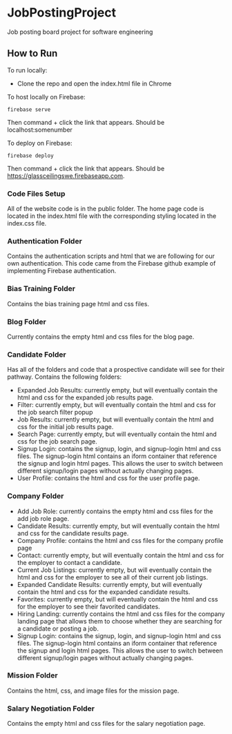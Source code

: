 # JobPostingProject
Job posting board project for software engineering

## How to Run
To run locally:
- Clone the repo and open the index.html file in Chrome

To host locally on Firebase:
```
firebase serve
```
Then command + click the link that appears. Should be localhost:somenumber

To deploy on Firebase:
```
firebase deploy
```
Then command + click the link that appears. Should be https://glassceilingswe.firebaseapp.com.

### Code Files Setup
All of the website code is in the public folder. The home page code is located in the index.html file with the corresponding styling located in the index.css file.

### Authentication Folder
Contains the authentication scripts and html that we are following for our own authentication. This code came from the Firebase github example of implementing Firebase authentication.

### Bias Training Folder 
Contains the bias training page html and css files. 

### Blog Folder
Currently contains the empty html and css files for the blog page. 

### Candidate Folder
Has all of the folders and code that a prospective candidate will see for their pathway. Contains the following folders:
- Expanded Job Results: currently empty, but will eventually contain the html and css for the expanded job results page.
- Filter: currently empty, but will eventually contain the html and css for the job search filter popup
- Job Results: currently empty, but will eventually contain the html and css for the initial job results page.
- Search Page: currently empty, but will eventually contain the html and css for the job search page.
- Signup Login: contains the signup, login, and signup-login html and css files. The signup-login html contains an iform container that reference the signup and login html pages. This allows the user to switch between different signup/login pages without actually changing pages.
- User Profile: contains the html and css for the user profile page. 

### Company Folder
- Add Job Role: currently contains the empty html and css files for the add job role page.
- Candidate Results: currently empty, but will eventually contain the html and css for the candidate results page.
- Company Profile: contains the html and css files for the company profile page
- Contact: currently empty, but will eventually contain the html and css for the employer to contact a candidate.
- Current Job Listings: currently empty, but will eventually contain the html and css for the employer to see all of their current job listings.
- Expanded Candidate Results: currently empty, but will eventually contain the html and css for the expanded candidate results.
- Favorites: currently empty, but will eventually contain the html and css for the employer to see their favorited candidates.
- Hiring Landing: currently contains the html and css files for the company landing page that allows them to choose whether they are searching for a candidate or posting a job.
- Signup Login: contains the signup, login, and signup-login html and css files. The signup-login html contains an iform container that reference the signup and login html pages. This allows the user to switch between different signup/login pages without actually changing pages.

### Mission Folder
Contains the html, css, and image files for the mission page.

### Salary Negotiation Folder
Contains the empty html and css files for the salary negotiation page.